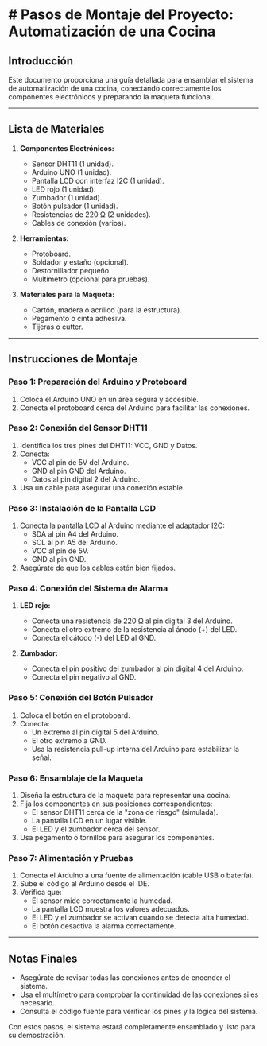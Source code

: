 # # Pasos de Montaje del Proyecto: Automatización de una Cocina

## Introducción
Este documento proporciona una guía detallada para ensamblar el sistema de automatización de una cocina, conectando correctamente los componentes electrónicos y preparando la maqueta funcional.

---

## Lista de Materiales

1. **Componentes Electrónicos:**
   - Sensor DHT11 (1 unidad).
   - Arduino UNO (1 unidad).
   - Pantalla LCD con interfaz I2C (1 unidad).
   - LED rojo (1 unidad).
   - Zumbador (1 unidad).
   - Botón pulsador (1 unidad).
   - Resistencias de 220 Ω (2 unidades).
   - Cables de conexión (varios).

2. **Herramientas:**
   - Protoboard.
   - Soldador y estaño (opcional).
   - Destornillador pequeño.
   - Multímetro (opcional para pruebas).

3. **Materiales para la Maqueta:**
   - Cartón, madera o acrílico (para la estructura).
   - Pegamento o cinta adhesiva.
   - Tijeras o cutter.

---

## Instrucciones de Montaje

### Paso 1: Preparación del Arduino y Protoboard
1. Coloca el Arduino UNO en un área segura y accesible.
2. Conecta el protoboard cerca del Arduino para facilitar las conexiones.

### Paso 2: Conexión del Sensor DHT11
1. Identifica los tres pines del DHT11: VCC, GND y Datos.
2. Conecta:
   - VCC al pin de 5V del Arduino.
   - GND al pin GND del Arduino.
   - Datos al pin digital 2 del Arduino.
3. Usa un cable para asegurar una conexión estable.

### Paso 3: Instalación de la Pantalla LCD
1. Conecta la pantalla LCD al Arduino mediante el adaptador I2C:
   - SDA al pin A4 del Arduino.
   - SCL al pin A5 del Arduino.
   - VCC al pin de 5V.
   - GND al pin GND.
2. Asegúrate de que los cables estén bien fijados.

### Paso 4: Conexión del Sistema de Alarma
1. **LED rojo:**
   - Conecta una resistencia de 220 Ω al pin digital 3 del Arduino.
   - Conecta el otro extremo de la resistencia al ánodo (+) del LED.
   - Conecta el cátodo (-) del LED al GND.

2. **Zumbador:**
   - Conecta el pin positivo del zumbador al pin digital 4 del Arduino.
   - Conecta el pin negativo al GND.

### Paso 5: Conexión del Botón Pulsador
1. Coloca el botón en el protoboard.
2. Conecta:
   - Un extremo al pin digital 5 del Arduino.
   - El otro extremo a GND.
   - Usa la resistencia pull-up interna del Arduino para estabilizar la señal.

### Paso 6: Ensamblaje de la Maqueta
1. Diseña la estructura de la maqueta para representar una cocina.
2. Fija los componentes en sus posiciones correspondientes:
   - El sensor DHT11 cerca de la "zona de riesgo" (simulada).
   - La pantalla LCD en un lugar visible.
   - El LED y el zumbador cerca del sensor.
3. Usa pegamento o tornillos para asegurar los componentes.

### Paso 7: Alimentación y Pruebas
1. Conecta el Arduino a una fuente de alimentación (cable USB o batería).
2. Sube el código al Arduino desde el IDE.
3. Verifica que:
   - El sensor mide correctamente la humedad.
   - La pantalla LCD muestra los valores adecuados.
   - El LED y el zumbador se activan cuando se detecta alta humedad.
   - El botón desactiva la alarma correctamente.

---

## Notas Finales

- Asegúrate de revisar todas las conexiones antes de encender el sistema.
- Usa el multímetro para comprobar la continuidad de las conexiones si es necesario.
- Consulta el código fuente para verificar los pines y la lógica del sistema.

Con estos pasos, el sistema estará completamente ensamblado y listo para su demostración.

